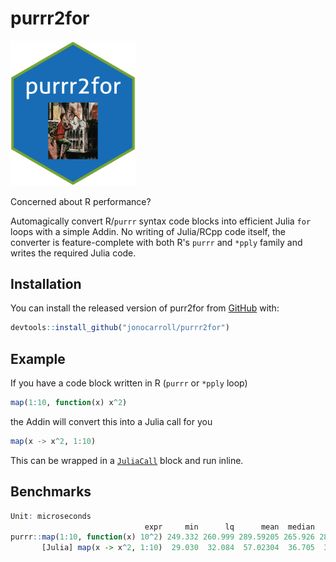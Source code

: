 # purrr2for

<img src="inst/figures/hex.png" width="200">

Concerned about R performance?

Automagically convert R/`purrr` syntax code blocks into efficient Julia `for` loops
with a simple Addin. No writing of Julia/RCpp code itself, the converter is feature-complete 
with both R's `purrr` and `*pply` family and writes the required Julia code.

## Installation

You can install the released version of purr2for from [GitHub](https://github.com/jonocarroll/purrr2for) with:

``` r
devtools::install_github("jonocarroll/purrr2for")
```

## Example

If you have a code block written in R (`purrr` or `*pply` loop)

``` r
map(1:10, function(x) x^2)
```

the Addin will convert this into a Julia call for you

``` Julia
map(x -> x^2, 1:10)
```

This can be wrapped in a [`JuliaCall`](https://cran.r-project.org/web/packages/JuliaCall/index.html) block and run inline.

## Benchmarks

``` r
Unit: microseconds
                              expr     min      lq      mean  median       uq      max neval cld
purrr::map(1:10, function(x) 10^2) 249.332 260.999 289.59205 265.926 286.9025 1474.852   100   b
       [Julia] map(x -> x^2, 1:10)  29.030  32.084  57.02304  36.705  38.8305 1917.149   100  a 
```

